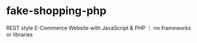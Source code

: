 # fake-shopping-php
REST style E-Commerce Website with JavaScript &amp; PHP ｜ no frameworks or libraries 
